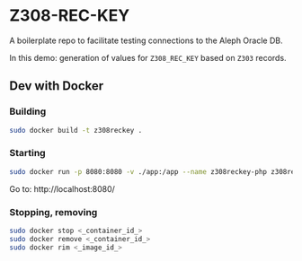 # Z308-REC-KEY

A boilerplate repo to facilitate testing connections to the Aleph Oracle DB. 

In this demo: generation of values for `Z308_REC_KEY` based on `Z303` records.

## Dev with Docker

### Building

```sh
sudo docker build -t z308reckey .
```

### Starting

```sh
sudo docker run -p 8080:8080 -v ./app:/app --name z308reckey-php z308reckey
```

Go to: http://localhost:8080/

### Stopping, removing

```sh
sudo docker stop <_container_id_>
sudo docker remove <_container_id_>
sudo docker rim <_image_id_>
```